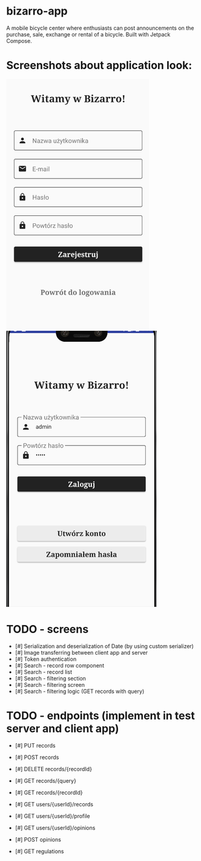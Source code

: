 # bizarro-app
A mobile bicycle center where enthusiasts can post announcements on the purchase, sale, exchange or rental of a bicycle. Built with Jetpack Compose.

# Screenshots about application look:
![Screenshot](SignUpScreen.PNG)
![Screenshot](SignInScreen.PNG)

# TODO - screens
- [#] Serialization and deserialization of Date (by using custom serializer)
- [#] Image transferring between client app and server
- [#] Token authentication
- [#] Search - record row component
- [#] Search - record list
- [#] Search - filtering section
- [#] Search - filtering screen
- [#] Search - filtering logic (GET records with query)

# TODO - endpoints (implement in test server and client app)
- [#] PUT records
- [#] POST records
- [#] DELETE records/{recordId}
- [#] GET records/{query}
- [#] GET records/{recordId}
  
- [#] GET users/{userId}/records
- [#] GET users/{userId}/profile
- [#] GET users/{userId}/opinions
  
- [#] POST opinions
- [#] GET regulations 
